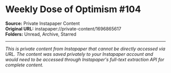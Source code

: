 # Weekly Dose of Optimism #104

**Source:** Private Instapaper Content  
**Original URL:** instapaper://private-content/1696865617  
**Folders:** Unread, Archive, Starred  

---

*This is private content from Instapaper that cannot be directly accessed via URL. The content was saved privately to your Instapaper account and would need to be accessed through Instapaper's full-text extraction API for complete content.*